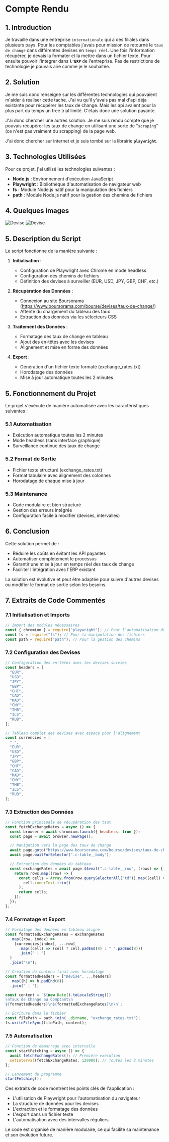 # Compte Rendu

## 1. Introduction

Je travaille dans une entreprise `internationale` qui a des filiales dans plusieurs pays. Pour les comptables j'avais pour mission de retourné le `taux de change` dans différentes devises en `temps réel`.
Une fois l'information récupérer, je devais la formater et la mettre dans un fichier texte.
Pour ensuite pouvoir l'integrer dans **`l'ERP`** de l'entreprise.
Pas de restrictions de technologie je pouvais aire comme je le souhaitée.

## 2. Solution

Je me suis donc renseigné sur les différentes technologies qui pouvaient m'aider à réaliser cette tache. J'ai vu qu'il y'avais pas mal d'api déja existante pour récupérer les taux de change. Mais les api avaient pour la plus part du temps un free trial limité. C'étais donc une solution payante.

J'ai donc chercher une autres solution. Je me suis rendu compte que je pouvais récupérer les taux de change en utilisant une sorte de "`scraping`" (ce n'est pas vraiment du scrapping) de la page web.

J'ai donc chercher sur internet et je suis tombé sur la librairie **`playwright`**.

## 3. Technologies Utilisées

Pour ce projet, j'ai utilisé les technologies suivantes :

- **Node.js** : Environnement d'exécution JavaScript
- **Playwright** : Bibliothèque d'automatisation de navigateur web
- **fs** : Module Node.js natif pour la manipulation des fichiers
- **path** : Module Node.js natif pour la gestion des chemins de fichiers

## 4. Quelques images

![Devise](img/devise1.png)
![Devise](img/devisetxt.png)

## 5. Description du Script

Le script fonctionne de la manière suivante :

1. **Initialisation** :

   - Configuration de Playwright avec Chrome en mode headless
   - Configuration des chemins de fichiers
   - Définition des devises à surveiller (EUR, USD, JPY, GBP, CHF, etc.)

2. **Récupération des Données** :

   - Connexion au site Boursorama (<https://www.boursorama.com/bourse/devises/taux-de-change/>)
   - Attente du chargement du tableau des taux
   - Extraction des données via les sélecteurs CSS

3. **Traitement des Données** :

   - Formatage des taux de change en tableau
   - Ajout des en-têtes avec les devises
   - Alignement et mise en forme des données

4. **Export** :
   - Génération d'un fichier texte formaté (exchange_rates.txt)
   - Horodatage des données
   - Mise à jour automatique toutes les 2 minutes

## 5. Fonctionnement du Projet

Le projet s'exécute de manière automatisée avec les caractéristiques suivantes :

### 5.1 Automatisation

- Exécution automatique toutes les 2 minutes
- Mode headless (sans interface graphique)
- Surveillance continue des taux de change

### 5.2 Format de Sortie

- Fichier texte structuré (exchange_rates.txt)
- Format tabulaire avec alignement des colonnes
- Horodatage de chaque mise à jour

### 5.3 Maintenance

- Code modulaire et bien structuré
- Gestion des erreurs intégrée
- Configuration facile à modifier (devises, intervalles)

## 6. Conclusion

Cette solution permet de :

- Réduire les coûts en évitant les API payantes
- Automatiser complètement le processus
- Garantir une mise à jour en temps réel des taux de change
- Faciliter l'intégration avec l'ERP existant

La solution est évolutive et peut être adaptée pour suivre d'autres devises ou modifier le format de sortie selon les besoins.

## 7. Extraits de Code Commentés

### 7.1 Initialisation et Imports

```javascript
// Import des modules nécessaires
const { chromium } = require("playwright"); // Pour l'automatisation du navigateur
const fs = require("fs"); // Pour la manipulation des fichiers
const path = require("path"); // Pour la gestion des chemins
```

### 7.2 Configuration des Devises

```javascript
// Configuration des en-têtes avec les devises suivies
const headers = [
  "EUR",
  "USD",
  "JPY",
  "GBP",
  "CHF",
  "CAD",
  "MAD",
  "CNY",
  "THB",
  "ILS",
  "RUB",
];

// Tableau complet des devises avec espace pour l'alignement
const currencies = [
  " ",
  "EUR",
  "USD",
  "JPY",
  "GBP",
  "CHF",
  "CAD",
  "MAD",
  "CNY",
  "THB",
  "ILS",
  "RUB",
];
```

### 7.3 Extraction des Données

```javascript
// Fonction principale de récupération des taux
const fetchExchangeRates = async () => {
  const browser = await chromium.launch({ headless: true });
  const page = await browser.newPage();

  // Navigation vers la page des taux de change
  await page.goto("https://www.boursorama.com/bourse/devises/taux-de-change/");
  await page.waitForSelector(".c-table__body");

  // Extraction des données du tableau
  const exchangeRates = await page.$$eval(".c-table__row", (rows) => {
    return rows.map((row) => {
      const cells = Array.from(row.querySelectorAll("td")).map((cell) =>
        cell.innerText.trim()
      );
      return cells;
    });
  });
};
```

### 7.4 Formatage et Export

```javascript
// Formatage des données en tableau aligné
const formattedExchangeRates = exchangeRates
  .map((row, index) =>
    [currencies[index], ...row]
      .map((cell) => (cell ? cell.padEnd(8) : " ".padEnd(8)))
      .join(" | ")
  )
  .join("\n");

// Création du contenu final avec horodatage
const formattedHeaders = ["Devise", ...headers]
  .map((h) => h.padEnd(8))
  .join(" | ");

const content = `${new Date().toLocaleString()}
\nTaux de Change au Comptant\n
${formattedHeaders}\n${formattedExchangeRates}\n\n`;

// Écriture dans le fichier
const filePath = path.join(__dirname, "exchange_rates.txt");
fs.writeFileSync(filePath, content);
```

### 7.5 Automatisation

```javascript
// Fonction de démarrage avec intervalle
const startFetching = async () => {
  await fetchExchangeRates(); // Première exécution
  setInterval(fetchExchangeRates, 120000); // Toutes les 2 minutes
};

// Lancement du programme
startFetching();
```

Ces extraits de code montrent les points clés de l'application :

- L'utilisation de Playwright pour l'automatisation du navigateur
- La structure de données pour les devises
- L'extraction et le formatage des données
- L'export dans un fichier texte
- L'automatisation avec des intervalles réguliers

Le code est organisé de manière modulaire, ce qui facilite sa maintenance et son évolution future.
